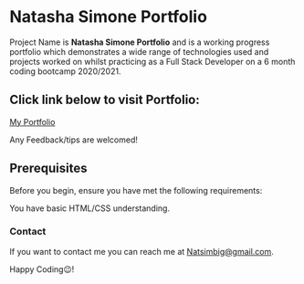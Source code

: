 <h1>Natasha Simone Portfolio</h1>

Project Name is **Natasha Simone Portfolio** and is a working progress portfolio which demonstrates a wide range of technologies used and projects worked on whilst practicing as a Full Stack Developer on a 6 month coding bootcamp 2020/2021.

<h2>Click link below to visit Portfolio:</h2> <a href="https://natsim-portfolio.netlify.app/"> My Portfolio<a/>

Any Feedback/tips are welcomed!

<h2>Prerequisites</h2>

Before you begin, ensure you have met the following requirements:

You have basic HTML/CSS understanding.

<h3>Contact</h3>

If you want to contact me you can reach me at Natsimbig@gmail.com.

Happy Coding😉!

